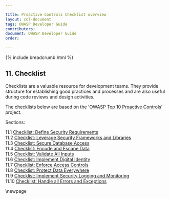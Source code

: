 ```yaml
---

title: Proactive Controls Checklist overview
layout: col-document
tags: OWASP Developer Guide
contributors:
document: OWASP Developer Guide
order:

---
```


{% include breadcrumb.html %}

## 11. Checklist

Checklists are a valuable resource for development teams.
They provide structure for establishing good practices and processes
and are also useful during code reviews and design activities.

The checklists below are based on the '[OWASP Top 10 Proactive Controls][proactive10]' project.

Sections:

11.1 [Checklist: Define Security Requirements](#checklist-define-security-requirements)  
11.2 [Checklist: Leverage Security Frameworks and Libraries](#checklist-leverage-security-frameworks-and-libraries)  
11.3 [Checklist: Secure Database Access](#checklist-secure-database-access)  
11.4 [Checklist: Encode and Escape Data](#checklist-encode-and-escape-data)  
11.5 [Checklist: Validate All Inputs](#checklist-validate-all-inputs)  
11.6 [Checklist: Implement Digital Identity](#checklist-implement-digital-identity)  
11.7 [Checklist: Enforce Access Controls](#checklist-enforce-access-controls)  
11.8 [Checklist: Protect Data Everywhere](#checklist-protect-data-everywhere)  
11.9 [Checklist: Implement Security Logging and Monitoring](#checklist-implement-security-logging-and-monitoring)  
11.10 [Checklist: Handle all Errors and Exceptions](#checklist-handle-all-errors-and-exceptions)  

[proactive10]: https://owasp.org/www-project-proactive-controls/

\newpage
